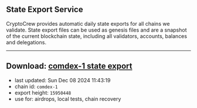 ## State Export Service
CryptoCrew provides automatic daily state exports for all chains we validate. State export files can be used as genesis files and are a snapshot of the current blockchain state, including all validators, accounts, balances and delegations.

---
**Download: [comdex-1 state export](https://dl-eu2.ccvalidators.com/SERVICE/comdex/comdex-1_export_15950448.json)**
---

- last updated: Sun Dec 08 2024 11:43:19
- chain id: `comdex-1`
- export height: `15950448`
- use for: airdrops, local tests, chain recovery
